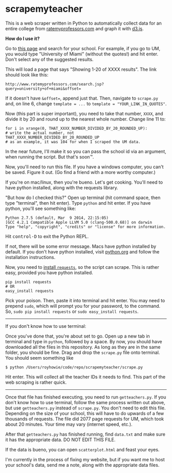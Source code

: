 scrapemyteacher
===============
This is a web scraper written in Python to automatically collect data for an entire college from [ratemyprofessors.com](http://www.ratemyprofessors.com/search.jsp?query=university%20of%20miami) and graph it with [d3.js](http://d3js.org).

**How do I use it?**

Go to [this page](http://www.ratemyprofessors.com/search.jsp) and search for your school. For example, if you go to UM, you would type "University of Miami" (without the quotes!) and hit enter. Don't select any of the suggested results.

This will load a page that says "Showing 1-20 of XXXX results". The link should look like this:

```
http://www.ratemyprofessors.com/search.jsp?query=university+of+miami&offset=
```
  
If it doesn't have `&offset=`, append just that. Then, navigate to `scrape.py` and, on line 6, change `template = ...` to `template = "YOUR_LINK_IN_QUOTES"`.

Now (this part is super important), you need to take that number, `XXXX`, and divide it by 20 and round up to the nearest whole number. Change line 11 to:

```
for i in xrange(0, THAT_XXXX_NUMBER_DIVIDED_BY_20_ROUNDED_UP):
# write the actual number, not THAT_XXXX_NUMBER_DIVIDED_BY_20_ROUNDED_UP
# as an example, it was 104 for when I scraped the UM data.
```

In the near future, I'll make it so you can pass the school id via an argument, when running the script. But that's soon™.

Now, you'll need to run this file. If you have a windows computer, you can't be saved. Figure it out. (Go find a friend with a more worthy computer.)

If you're on mac/linux, then you're bueno. Let's get cooking. You'll need to have python installed, along with the requests library.

"But how do I checked this?" Open up terminal (hit command space, then type "terminal", then hit enter). Type `python` and hit enter. If you have python, you'll see something like:

```
Python 2.7.5 (default, Mar  9 2014, 22:15:05) 
[GCC 4.2.1 Compatible Apple LLVM 5.0 (clang-500.0.68)] on darwin
Type "help", "copyright", "credits" or "license" for more information.
```
  
Hit <kbd>control-D</kbd> to exit the Python REPL.
  
If not, there will be some error message. Macs have python installed by default. If you don't have python installed, visit [python.org](https://www.python.org) and follow the installation instructions.

Now, you need to [install `requests`](http://docs.python-requests.org/en/latest/user/install/), so the script can scrape. This is rather easy, provided you have python installed.
```
pip install requests
# OR
easy_install requests
```

Pick your poison. Then, paste it into terminal and hit enter. You may need to prepend `sudo`, which will prompt you for your password, to the command. So, `sudo pip install requests` or `sudo easy_install requests`.

---

If you don't know how to use terminal:

Once you've done that, you're about set to go. Open up a new tab in terminal and type in `python`, followed by a space. By now, you should have downloaded all the files in this repository. As long as they are in the same folder, you should be fine. Drag and drop the `scrape.py` file onto terminal. You should seem something like

```
$ python /Users/royhowie/code/repo/scrapemyteacher/scrape.py
```
  
Hit enter. This will collect all the teacher IDs it needs to find. This part of the web scraping is rather quick.

---

Once that file has finished executing, you need to run `getteachers.py`. If you don't know how to use terminal, follow the same process written out above, but use `getteachers.py` instead of `scrape.py`. You don't need to edit this file. Depending on the size of your school, this will have to do upwards of a few thousands of requests. The file did 2077 page requests for UM, which took about 20 minutes. Your time may vary (internet speed, etc.).

After that `getteachers.py` has finished running, find `data.txt` and make sure it has the appropriate data. DO NOT EDIT THIS FILE.

If the data is bueno, you can open `scatterplot.html` and feast your eyes.

I'm currently in the process of fixing my website, but if you want me to host your school's data, send me a note, along with the appropriate data files.
